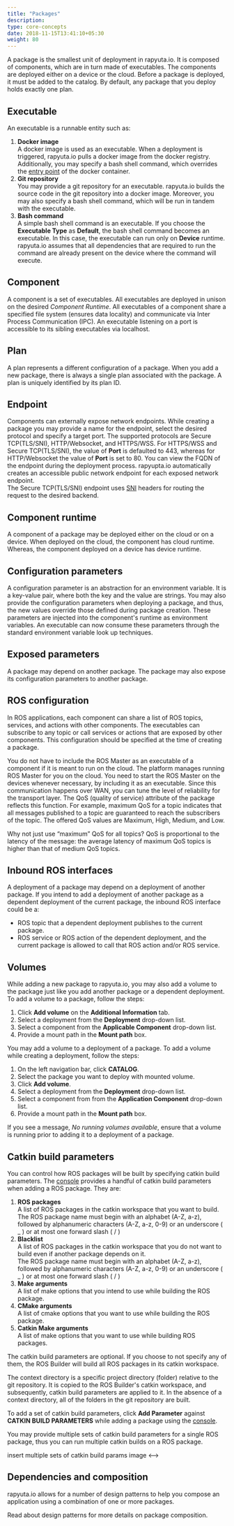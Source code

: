 ```yaml
---
title: "Packages"
description:
type: core-concepts
date: 2018-11-15T13:41:10+05:30
weight: 80
---
```

A package is the smallest unit of deployment in rapyuta.io. It is composed of
components, which are in turn made of executables. The components are deployed
either on a device or the cloud. Before a package is deployed, it must be added
to the catalog. By default, any package that you deploy holds exactly one plan.

## Executable
An executable is a runnable entity such as:

1. **Docker image**    
A docker image is used as an executable. When a deployment is triggered, rapyuta.io
pulls a docker image from the docker registry. Additionally, you may specify a
bash shell command, which overrides the
[entry point](https://docs.docker.com/engine/reference/run/#cmd-default-command-or-options)
of the docker container.
2. **Git repository**    
You may provide a git repository for an executable. rapyuta.io builds the source
code in the git repository into a docker image. Moreover, you may also specify a
bash shell command, which will be run in tandem with the executable.
3. **Bash command**    
A simple bash shell command is an executable. If you choose the **Executable Type**
as **Default**, the bash shell command becomes an executable. In this case, the
executable can run only on **Device** runtime. rapyuta.io assumes that all dependencies
that are required to run the command are already present on the device where
the command will execute.

## Component
A component is a set of executables. All executables are deployed in unison on
the desired _Component Runtime_. All executables of a component share a specified
file system (ensures data locality) and communicate via Inter Process Communication (IPC).
An executable listening on a port is accessible to its sibling executables via localhost.

## Plan
A plan represents a different configuration of a package. When you add a new
package, there is always a single plan associated with the package. A plan is
uniquely identified by its plan ID.

## Endpoint
Components can externally expose network endpoints. While creating a package
you may provide a name for the endpoint, select the desired protocol and specify
a target port. The supported protocols are Secure TCP(TLS/SNI), HTTP/Websocket,
and HTTPS/WSS. For HTTPS/WSS and Secure TCP(TLS/SNI), the value of **Port** is
defaulted to 443, whereas for HTTP/Websocket the value of **Port** is set to 80.
You can view the FQDN of the endpoint during the deployment process.
rapyupta.io automatically creates an accessible public network endpoint for each
exposed network endpoint.    
The Secure TCP(TLS/SNI) endpoint uses [SNI](https://en.wikipedia.org/wiki/Server_Name_Indication)
headers for routing the request to the desired backend.

## Component runtime
A component of a package may be deployed either on the cloud or on a device.
When deployed on the cloud, the component has cloud runtime. Whereas, the component
deployed on a device has device runtime.

## Configuration parameters
A configuration parameter is an abstraction for an environment variable. It is a
key-value pair, where both the key and the value are strings. You may also provide
the configuration parameters when deploying a package, and thus, the new values
override those defined during package creation. These parameters are injected into
the component's runtime as environment variables. An executable can now consume
these parameters through the standard environment variable look up techniques.

## Exposed parameters
A package may depend on another package. The package may also expose its
configuration parameters to another package.

## ROS configuration
In ROS applications, each component can share a list of ROS topics, services,
and actions with other components. The executables can subscribe to any topic
or call services or actions that are exposed by other components. This
configuration should be specified at the time of creating a package.

You do not have to include the ROS Master as an executable of a component if it
is meant to run on the cloud. The platform manages running ROS Master for you on
the cloud. You need to start the ROS Master on the devices whenever necessary,
by including it as an executable. Since this communication happens over WAN, you
can tune the level of reliability for the transport layer.
The QoS (quality of service) attribute of the package reflects this function.
For example, maximum QoS for a topic indicates that all messages published to a
topic are guaranteed to reach the subscribers of the topic. The offered QoS
values are Maximum, High, Medium, and Low.

Why not just use “maximum” QoS for all topics?
QoS is proportional to the latency of the message: the average latency of maximum
QoS topics is higher than that of medium QoS topics.

## Inbound ROS interfaces
A deployment of a package may depend on a deployment of another package. If you
intend to add a deployment of another package as a dependent deployment of the
current package, the inbound ROS interface could be a:

* ROS topic that a dependent deployment publishes to the current package.
* ROS service or ROS action of the dependent deployment, and the current package
  is allowed to call that ROS action and/or ROS service.

## Volumes
While adding a new package to rapyuta.io, you may also add a volume to the package
just like you add another package or a dependent deployment.
To add a volume to a package, follow the steps:

1. Click **Add volume** on the **Additional Information** tab.
2. Select a deployment from the **Deployment** drop-down list.
3. Select a component from the **Applicable Component** drop-down list.
4. Provide a mount path in the **Mount path** box.

You may add a volume to a deployment of a package. To add a volume while
creating a deployment, follow the steps:

1. On the left navigation bar, click **CATALOG**.
2. Select the package you want to deploy with mounted volume.
3. Click **Add volume**.
4. Select a deployment from the **Deployment** drop-down list.
5. Select a component from from the **Application Component** drop-down list.
6. Provide a mount path in the **Mount path** box.

If you see a message, _No running volumes available_, ensure that a volume is
running prior to adding it to a deployment of a package.

## Catkin build parameters
You can control how ROS packages will be built by specifying catkin build parameters.
The [console](https://closed-beta.rapyuta.io) provides a handful of catkin
build parameters when adding a ROS package.
They are:

1. **ROS packages**    
A list of ROS packages in the catkin workspace that you want to build.    
The ROS package name must begin with an alphabet (A-Z, a-z), followed by alphanumeric
characters (A-Z, a-z, 0-9) or an underscore ( _ ) or at most one forward slash ( / )
2. 	**Blacklist**     
A list of ROS packages in the catkin workspace that you do not want to build even
if another package depends on it.    
The ROS package name must begin with an alphabet (A-Z, a-z), followed by alphanumeric
characters (A-Z, a-z, 0-9) or an underscore ( _ ) or at most one forward slash ( / )
3. **Make arguments**    
A list of make options that you intend to use while building the ROS package.
4. **CMake arguments**    
A list of cmake options that you want to use while building the ROS package.
5. **Catkin Make arguments**    
A list of make options that you want to use while building ROS packages.

The catkin build parameters are optional. If you choose to not specify any of them,
the ROS Builder will build all ROS packages in its catkin workspace.

The context directory is a specific project directory (folder) relative to the
git repository. It is copied to the ROS Builder's catkin workspace, and
subsequently, catkin build parameters are applied to it. In the absence of a
context directory, all of the folders in the git repository are built.

To add a set of catkin build parameters, click **Add Parameter** against
**CATKIN BUILD PARAMETERS** while adding a package using the [console](https://closed-beta.rapyuta.io).

You may provide multiple sets of catkin build parameters for a single ROS package,
thus you can run multiple catkin builds on a ROS package.
<!-->
insert multiple sets of catkin build params image
<-->

## Dependencies and composition
rapyuta.io allows for a number of design patterns to help you compose an
application using a combination of one or more packages.

Read about design patterns for more details on package composition.
